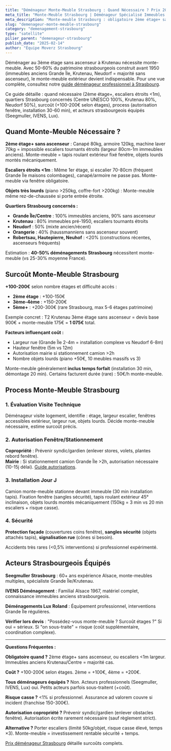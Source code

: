 ```yaml
---
title: "Déménageur Monte-Meuble Strasbourg : Quand Nécessaire ? Prix 2025"
meta_title: "Monte-Meuble Strasbourg | Déménageur Spécialisé Immeubles Anciens"
meta_description: "Monte-meuble Strasbourg : obligatoire 2ème étage+ sans ascenseur. Immeubles anciens Krutenau/Centre 80%. Surcoût +100-200€. Acteurs équipés. Autorisation fenêtre."
slug: "demenageur-monte-meuble-strasbourg"
category: "demenagement-strasbourg"
type: "satellite"
pilier_parent: "demenageur-strasbourg"
publish_date: "2025-02-14"
author: "Équipe Moverz Strasbourg"
---
```


Déménager au 3ème étage sans ascenseur à Krutenau nécessite monte-meuble. Avec 50-60% du patrimoine strasbourgeois construit avant 1950 (immeubles anciens Grande Île, Krutenau, Neudorf = majorité sans ascenseur), le monte-meuble extérieur devient indispensable. Pour une vue complète, consultez notre [guide déménageur professionnel à Strasbourg](/blog/demenagement-strasbourg/demenageur-strasbourg).

Ce guide détaille : quand nécessaire (2ème étage+, escaliers étroits <1m), quartiers Strasbourg concernés (Centre UNESCO 100%, Krutenau 80%, Neudorf 50%), surcoût (+100-200€ selon étages), process (autorisation fenêtre, installation 30-60 min), et acteurs strasbourgeois équipés (Seegmuller, IVENS, Lux).

## Quand Monte-Meuble Nécessaire ?

**2ème étage+ sans ascenseur** : Canapé 80kg, armoire 120kg, machine laver 70kg = impossible escaliers tournants étroits (largeur 80cm-1m immeubles anciens). Monte-meuble = tapis roulant extérieur fixé fenêtre, objets lourds montés mécaniquement.

**Escaliers étroits <1m** : Même 1er étage, si escalier 70-80cm (fréquent Grande Île maisons colombages), canapé/armoire ne passe pas. Monte-meuble via fenêtre obligatoire.

**Objets très lourds** (piano >250kg, coffre-fort >200kg) : Monte-meuble même rez-de-chaussée si porte entrée étroite.

**Quartiers Strasbourg concernés :**
- **Grande Île/Centre** : 100% immeubles anciens, 90% sans ascenseur
- **Krutenau** : 80% immeubles pré-1950, escaliers tournants étroits
- **Neudorf** : 50% (mixte ancien/récent)
- **Orangerie** : 40% (haussmanniens sans ascenseur souvent)
- **Robertsau, Hautepierre, Neuhof** : <20% (constructions récentes, ascenseurs fréquents)

Estimation : **40-50% déménagements Strasbourg** nécessitent monte-meuble (vs 25-30% moyenne France).

## Surcoût Monte-Meuble Strasbourg

**+100-200€** selon nombre étages et difficulté accès :

- **2ème étage** : +100-150€
- **3ème-4ème** : +150-200€
- **5ème+** : +200-300€ (rare Strasbourg, max 5-6 étages patrimoine)

Exemple concret : T2 Krutenau 3ème étage sans ascenseur = devis base 900€ + monte-meuble 175€ = **1 075€** total.

**Facteurs influençant coût :**
- Largeur rue (Grande Île 2-4m = installation complexe vs Neudorf 6-8m)
- Hauteur fenêtre (5m vs 12m)
- Autorisation mairie si stationnement camion >2h
- Nombre objets lourds (piano +50€, 10 meubles massifs vs 3)

Monte-meuble généralement **inclus temps forfait** (installation 30 min, démontage 20 min). Certains facturent durée (rare) : 50€/h monte-meuble.

## Process Monte-Meuble Strasbourg

### 1. Évaluation Visite Technique

Déménageur visite logement, identifie : étage, largeur escalier, fenêtres accessibles extérieur, largeur rue, objets lourds. Décide monte-meuble nécessaire, estime surcoût précis.

### 2. Autorisation Fenêtre/Stationnement

**Copropriété** : Prévenir syndic/gardien (enlever stores, volets, plantes rebord fenêtre).  
**Mairie** : Si stationnement camion Grande Île >2h, autorisation nécessaire (10-15j délai). [Guide autorisations](/blog/demenagement-strasbourg/autorisation-stationnement-strasbourg).

### 3. Installation Jour J

Camion monte-meuble stationne devant immeuble (30 min installation tapis). Fixation fenêtre (sangles sécurité), tapis roulant extérieur 45° inclinaison, objets lourds montés mécaniquement (150kg = 3 min vs 20 min escaliers + risque casse).

### 4. Sécurité

**Protection façade** (couvertures coins fenêtre), **sangles sécurité** (objets attachés tapis), **signalisation rue** (cônes si besoin).

Accidents très rares (<0,5% interventions) si professionnel expérimenté.

## Acteurs Strasbourgeois Équipés

**Seegmuller Strasbourg** : 60+ ans expérience Alsace, monte-meubles multiples, spécialiste Grande Île/Krutenau.

**IVENS Déménagement** : Familial Alsace 1967, matériel complet, connaissance immeubles anciens strasbourgeois.

**Déménagements Lux Roland** : Équipement professionnel, interventions Grande Île régulières.

**Vérifier lors devis** : "Possédez-vous monte-meuble ? Surcoût étages ?" Si oui = sérieux. Si "on sous-traite" = risque (coût supplémentaire, coordination complexe).

---

**Questions Fréquentes :**

**Obligatoire quand ?** 2ème étage+ sans ascenseur, ou escaliers <1m largeur. Immeubles anciens Krutenau/Centre = majorité cas.

**Coût ?** +100-200€ selon étages. 2ème = +100€, 4ème = +200€.

**Tous déménageurs équipés ?** Non. Acteurs professionnels (Seegmuller, IVENS, Lux) oui. Petits acteurs parfois sous-traitent (+coût).

**Risque casse ?** <1% si professionnel. Assurance ad valorem couvre si incident (franchise 150-300€).

**Autorisation copropriété ?** Prévenir syndic/gardien (enlever obstacles fenêtre). Autorisation écrite rarement nécessaire (sauf règlement strict).

**Alternative ?** Porter escaliers (limité 50kg/objet, risque casse élevé, temps ×3). Monte-meuble = investissement rentable sécurité + temps.

[Prix déménageur Strasbourg](/blog/demenagement-strasbourg/prix-demenageur-strasbourg-2025) détaille surcoûts complets.

